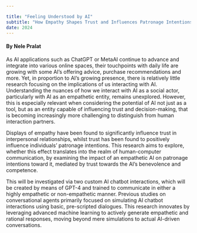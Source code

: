```yaml
---

title: "Feeling Understood by AI"
subtitle: "How Empathy Shapes Trust and Influences Patronage Intentions in Conversational AI"
date: 2024
---
```


#### By Nele Pralat

As AI applications such as ChatGPT or MetaAI continue to advance and integrate into various online spaces, their touchpoints with daily life are growing with some AI’s offering advice, purchase recommendations and more. Yet, in proportion to AI’s growing presence, there is relatively little research focusing on the implications of us interacting with AI. Understanding the nuances of how we interact with AI as a social actor, particularly with AI as an empathetic entity, remains unexplored. However, this is especially relevant when considering the potential of AI not just as a tool, but as an entity capable of influencing trust and decision-making, that is becoming increasingly more challenging to distinguish from human interaction partners.

Displays of empathy have been found to significantly influence trust in interpersonal relationships, whilst trust has been found to positively influence individuals’ patronage intentions. This research aims to explore, whether this effect translates into the realm of human-computer communication, by examining the impact of an empathetic AI on patronage intentions toward it, mediated by trust towards the AI’s benevolence and competence. 

This will be investigated via two custom AI chatbot interactions, which will be created by means of GPT-4 and trained to communicate in either a highly empathetic or non-empathetic manner. Previous studies on conversational agents primarily focused on simulating AI chatbot interactions using basic, pre-scripted dialogues. This research innovates by leveraging advanced machine learning to actively generate empathetic and rational responses, moving beyond mere simulations to actual AI-driven conversations.

